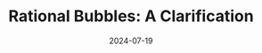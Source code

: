 ---
title: "Rational Bubbles: A Clarification"
collection: publications
link: https://arxiv.org/pdf/2407.14017
date: 2024-07-19
coauthor: "Tomohiro Hirano"
---